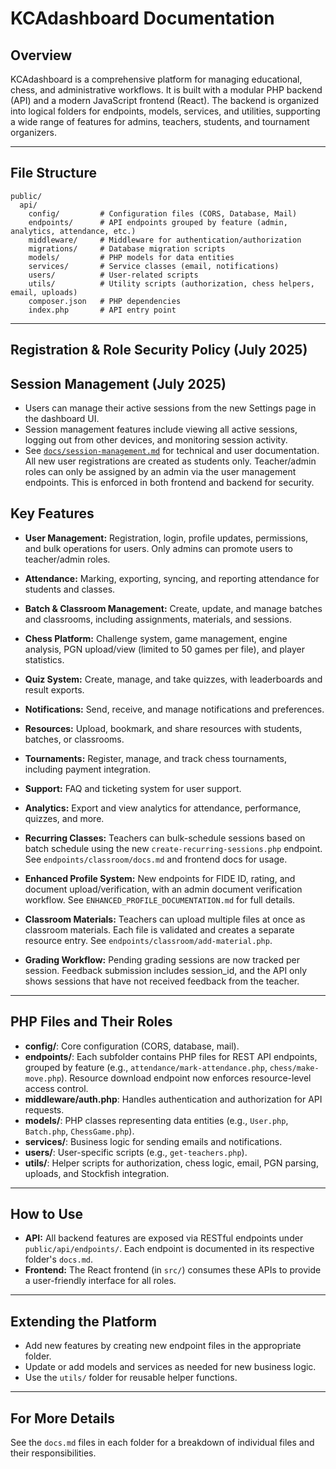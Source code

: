 # KCAdashboard Documentation

## Overview

KCAdashboard is a comprehensive platform for managing educational, chess, and administrative workflows. It is built with a modular PHP backend (API) and a modern JavaScript frontend (React). The backend is organized into logical folders for endpoints, models, services, and utilities, supporting a wide range of features for admins, teachers, students, and tournament organizers.

---

## File Structure

```
public/
  api/
    config/         # Configuration files (CORS, Database, Mail)
    endpoints/      # API endpoints grouped by feature (admin, analytics, attendance, etc.)
    middleware/     # Middleware for authentication/authorization
    migrations/     # Database migration scripts
    models/         # PHP models for data entities
    services/       # Service classes (email, notifications)
    users/          # User-related scripts
    utils/          # Utility scripts (authorization, chess helpers, email, uploads)
    composer.json   # PHP dependencies
    index.php       # API entry point
```

---


## Registration & Role Security Policy (July 2025)

## Session Management (July 2025)

- Users can manage their active sessions from the new Settings page in the dashboard UI.
- Session management features include viewing all active sessions, logging out from other devices, and monitoring session activity.
- See [`docs/session-management.md`](../../docs/session-management.md) for technical and user documentation.
All new user registrations are created as students only. Teacher/admin roles can only be assigned by an admin via the user management endpoints. This is enforced in both frontend and backend for security.

## Key Features

- **User Management:** Registration, login, profile updates, permissions, and bulk operations for users. Only admins can promote users to teacher/admin roles.
- **Attendance:** Marking, exporting, syncing, and reporting attendance for students and classes.
- **Batch & Classroom Management:** Create, update, and manage batches and classrooms, including assignments, materials, and sessions.
- **Chess Platform:** Challenge system, game management, engine analysis, PGN upload/view (limited to 50 games per file), and player statistics.
- **Quiz System:** Create, manage, and take quizzes, with leaderboards and result exports.
- **Notifications:** Send, receive, and manage notifications and preferences.
- **Resources:** Upload, bookmark, and share resources with students, batches, or classrooms.
- **Tournaments:** Register, manage, and track chess tournaments, including payment integration.
- **Support:** FAQ and ticketing system for user support.
- **Analytics:** Export and view analytics for attendance, performance, quizzes, and more.
- **Recurring Classes:** Teachers can bulk-schedule sessions based on batch schedule using the new `create-recurring-sessions.php` endpoint. See `endpoints/classroom/docs.md` and frontend docs for usage.
- **Enhanced Profile System:** New endpoints for FIDE ID, rating, and document upload/verification, with an admin document verification workflow. See `ENHANCED_PROFILE_DOCUMENTATION.md` for full details.
- **Classroom Materials:** Teachers can upload multiple files at once as classroom materials. Each file is validated and creates a separate resource entry. See `endpoints/classroom/add-material.php`.

- **Grading Workflow:** Pending grading sessions are now tracked per session. Feedback submission includes session_id, and the API only shows sessions that have not received feedback from the teacher.

---

## PHP Files and Their Roles

- **config/**: Core configuration (CORS, database, mail).
- **endpoints/**: Each subfolder contains PHP files for REST API endpoints, grouped by feature (e.g., `attendance/mark-attendance.php`, `chess/make-move.php`). Resource download endpoint now enforces resource-level access control.
- **middleware/auth.php**: Handles authentication and authorization for API requests.
- **models/**: PHP classes representing data entities (e.g., `User.php`, `Batch.php`, `ChessGame.php`).
- **services/**: Business logic for sending emails and notifications.
- **users/**: User-specific scripts (e.g., `get-teachers.php`).
- **utils/**: Helper scripts for authorization, chess logic, email, PGN parsing, uploads, and Stockfish integration.

---

## How to Use

- **API:** All backend features are exposed via RESTful endpoints under `public/api/endpoints/`. Each endpoint is documented in its respective folder's `docs.md`.
- **Frontend:** The React frontend (in `src/`) consumes these APIs to provide a user-friendly interface for all roles.

---

## Extending the Platform

- Add new features by creating new endpoint files in the appropriate folder.
- Update or add models and services as needed for new business logic.
- Use the `utils/` folder for reusable helper functions.

---

## For More Details

See the `docs.md` files in each folder for a breakdown of individual files and their responsibilities.
